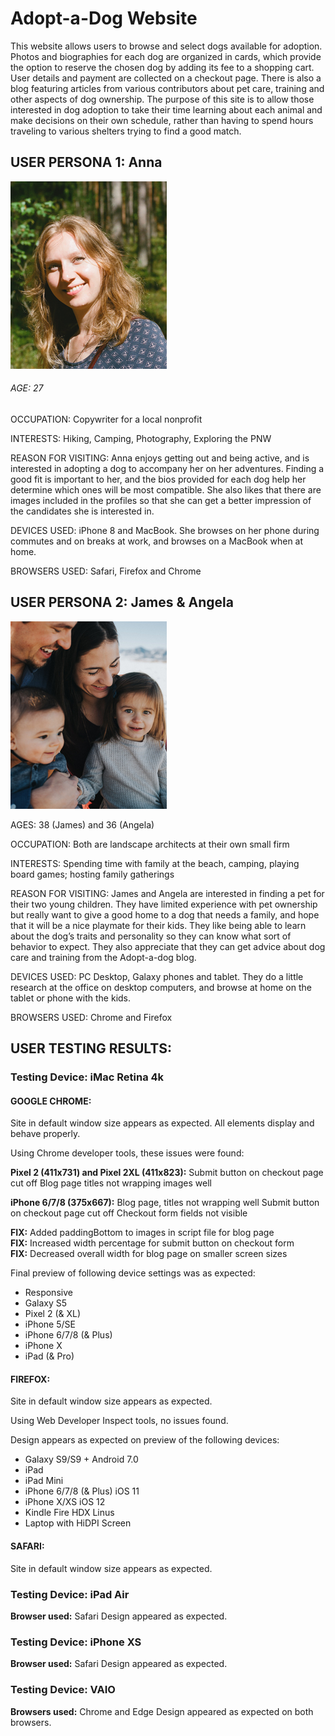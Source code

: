 # Adopt-a-Dog Website

This website allows users to browse and select dogs available for adoption.
Photos and biographies for each dog are organized in cards, which provide
the option to reserve the chosen dog by adding its fee to a shopping cart.
User details and payment are collected on a checkout page. There is also a
blog featuring articles from various contributors about pet care, training
and other aspects of dog ownership. The purpose of this site is to allow
those interested in dog adoption to take their time learning about each animal
and make decisions on their own schedule, rather than having to spend hours
traveling to various shelters trying to find a good match.  




## USER PERSONA 1: Anna

![Image of Anna](user-persona-anna.jpg)  

###### AGE: 27

OCCUPATION: Copywriter for a local nonprofit

INTERESTS: Hiking, Camping, Photography, Exploring the PNW

REASON FOR VISITING: Anna enjoys getting out and being active, and is interested
in adopting a dog to accompany her on her adventures. Finding a good fit is important to her, and the bios provided for each dog help her determine which ones will be most compatible. She also likes that there are images included in the profiles so that she can get a better impression of the candidates she is interested in.

DEVICES USED: iPhone 8 and MacBook. She browses on her phone during commutes and on breaks at work, and browses on a MacBook when at home.

BROWSERS USED: Safari, Firefox and Chrome   


## USER PERSONA 2: James & Angela  

![Image of James and Angela](user-persona-janda.jpg)  

AGES: 38 (James) and 36 (Angela)

OCCUPATION: Both are landscape architects at their own small firm

INTERESTS: Spending time with family at the beach, camping, playing board games;
hosting family gatherings

REASON FOR VISITING: James and Angela are interested in finding a pet for their two young children. They have limited experience with pet ownership but really
want to give a good home to a dog that needs a family, and hope that it will be
a nice playmate for their kids. They like being able to learn about the dog’s
traits and personality so they can know what sort of behavior to expect. They
also appreciate that they can get advice about dog care and training from the Adopt-a-dog blog.

DEVICES USED: PC Desktop, Galaxy phones and tablet. They do a little research at the office on desktop computers, and browse at home on the tablet or phone with the kids.

BROWSERS USED: Chrome and Firefox  




## USER TESTING RESULTS:  

### Testing Device: iMac Retina 4k  

#### GOOGLE CHROME:
Site in default window size appears as expected.
All elements display and behave properly.

Using Chrome developer tools, these issues were found:

  **Pixel 2 (411x731) and Pixel 2XL (411x823):**
  Submit button on checkout page cut off
  Blog page titles not wrapping images well

  **iPhone 6/7/8 (375x667):**
  Blog page, titles not wrapping well
  Submit button on checkout page cut off
  Checkout form fields not visible

  **FIX:** Added paddingBottom to images in script file  for blog page  
  **FIX:** Increased width percentage for submit button on checkout form  
  **FIX:** Decreased overall width for blog page on smaller screen sizes

Final preview of following device settings was as expected:
* Responsive
* Galaxy S5
* Pixel 2 (& XL)
* iPhone 5/SE
* iPhone 6/7/8 (& Plus)
* iPhone X
* iPad (& Pro)  

#### FIREFOX:
Site in default window size appears as expected.

Using Web Developer Inspect tools, no issues found.

Design appears as expected on preview of the following devices:
* Galaxy S9/S9 + Android 7.0
* iPad
* iPad Mini
* iPhone 6/7/8 (& Plus) iOS 11
* iPhone X/XS iOS 12
* Kindle Fire HDX Linus
* Laptop with HiDPI Screen  

#### SAFARI:
Site in default window size appears as expected.  

### Testing Device: iPad Air

**Browser used:** Safari
Design appeared as expected.  


### Testing Device: iPhone XS

**Browser used:** Safari
Design appeared as expected.  



### Testing Device: VAIO

**Browsers used:** Chrome and Edge
Design appeared as expected on both browsers.
